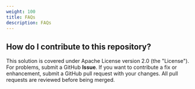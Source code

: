 ```yaml
---
weight: 100
title: FAQs
description: FAQs
---
```


## How do I contribute to this repository?

This solution is covered under Apache License version 2.0 (the "License"). For problems, submit a GitHub **Issue**. If you want to contribute a fix or enhancement, submit a GitHub pull request with your changes. All pull requests are reviewed before being merged.
